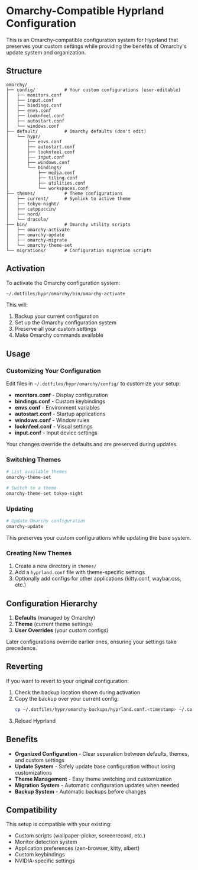 # Omarchy-Compatible Hyprland Configuration

This is an Omarchy-compatible configuration system for Hyprland that preserves your custom
settings while providing the benefits of Omarchy's update system and organization.

## Structure

```
omarchy/
├── config/           # Your custom configurations (user-editable)
│   ├── monitors.conf
│   ├── input.conf
│   ├── bindings.conf
│   ├── envs.conf
│   ├── looknfeel.conf
│   ├── autostart.conf
│   └── windows.conf
├── default/          # Omarchy defaults (don't edit)
│   └── hypr/
│       ├── envs.conf
│       ├── autostart.conf
│       ├── looknfeel.conf
│       ├── input.conf
│       ├── windows.conf
│       └── bindings/
│           ├── media.conf
│           ├── tiling.conf
│           ├── utilities.conf
│           └── workspaces.conf
├── themes/           # Theme configurations
│   ├── current/      # Symlink to active theme
│   ├── tokyo-night/
│   ├── catppuccin/
│   ├── nord/
│   └── dracula/
├── bin/              # Omarchy utility scripts
│   ├── omarchy-activate
│   ├── omarchy-update
│   ├── omarchy-migrate
│   └── omarchy-theme-set
└── migrations/       # Configuration migration scripts
```

## Activation

To activate the Omarchy configuration system:

```bash
~/.dotfiles/hypr/omarchy/bin/omarchy-activate
```

This will:
1. Backup your current configuration
2. Set up the Omarchy configuration system
3. Preserve all your custom settings
4. Make Omarchy commands available

## Usage

### Customizing Your Configuration

Edit files in `~/.dotfiles/hypr/omarchy/config/` to customize your setup:

- **monitors.conf** - Display configuration
- **bindings.conf** - Custom keybindings
- **envs.conf** - Environment variables
- **autostart.conf** - Startup applications
- **windows.conf** - Window rules
- **looknfeel.conf** - Visual settings
- **input.conf** - Input device settings

Your changes override the defaults and are preserved during updates.

### Switching Themes

```bash
# List available themes
omarchy-theme-set

# Switch to a theme
omarchy-theme-set tokyo-night
```

### Updating

```bash
# Update Omarchy configuration
omarchy-update
```

This preserves your custom configurations while updating the base system.

### Creating New Themes

1. Create a new directory in `themes/`
2. Add a `hyprland.conf` file with theme-specific settings
3. Optionally add configs for other applications (kitty.conf, waybar.css, etc.)

## Configuration Hierarchy

1. **Defaults** (managed by Omarchy)
2. **Theme** (current theme settings)
3. **User Overrides** (your custom configs)

Later configurations override earlier ones, ensuring your settings take precedence.

## Reverting

If you want to revert to your original configuration:

1. Check the backup location shown during activation
2. Copy the backup over your current config:
   ```bash
   cp ~/.dotfiles/hypr/omarchy-backups/hyprland.conf.<timestamp> ~/.config/hypr/hyprland.conf
   ```
3. Reload Hyprland

## Benefits

- **Organized Configuration** - Clear separation between defaults, themes, and custom settings
- **Update System** - Safely update base configuration without losing customizations
- **Theme Management** - Easy theme switching and customization
- **Migration System** - Automatic configuration updates when needed
- **Backup System** - Automatic backups before changes

## Compatibility

This setup is compatible with your existing:
- Custom scripts (wallpaper-picker, screenrecord, etc.)
- Monitor detection system
- Application preferences (zen-browser, kitty, albert)
- Custom keybindings
- NVIDIA-specific settings
